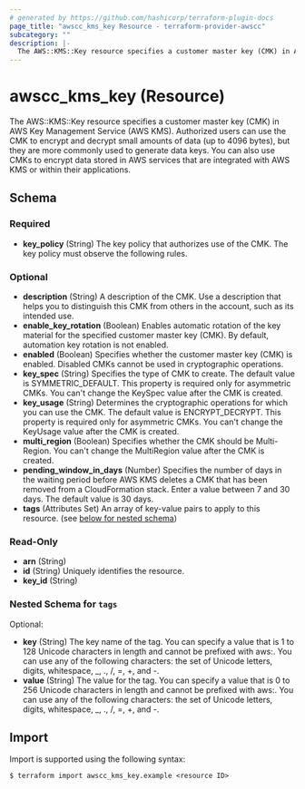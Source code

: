 ```yaml
---
# generated by https://github.com/hashicorp/terraform-plugin-docs
page_title: "awscc_kms_key Resource - terraform-provider-awscc"
subcategory: ""
description: |-
  The AWS::KMS::Key resource specifies a customer master key (CMK) in AWS Key Management Service (AWS KMS). Authorized users can use the CMK to encrypt and decrypt small amounts of data (up to 4096 bytes), but they are more commonly used to generate data keys. You can also use CMKs to encrypt data stored in AWS services that are integrated with AWS KMS or within their applications.
---
```


# awscc_kms_key (Resource)

The AWS::KMS::Key resource specifies a customer master key (CMK) in AWS Key Management Service (AWS KMS). Authorized users can use the CMK to encrypt and decrypt small amounts of data (up to 4096 bytes), but they are more commonly used to generate data keys. You can also use CMKs to encrypt data stored in AWS services that are integrated with AWS KMS or within their applications.



<!-- schema generated by tfplugindocs -->
## Schema

### Required

- **key_policy** (String) The key policy that authorizes use of the CMK. The key policy must observe the following rules.

### Optional

- **description** (String) A description of the CMK. Use a description that helps you to distinguish this CMK from others in the account, such as its intended use.
- **enable_key_rotation** (Boolean) Enables automatic rotation of the key material for the specified customer master key (CMK). By default, automation key rotation is not enabled.
- **enabled** (Boolean) Specifies whether the customer master key (CMK) is enabled. Disabled CMKs cannot be used in cryptographic operations.
- **key_spec** (String) Specifies the type of CMK to create. The default value is SYMMETRIC_DEFAULT. This property is required only for asymmetric CMKs. You can't change the KeySpec value after the CMK is created.
- **key_usage** (String) Determines the cryptographic operations for which you can use the CMK. The default value is ENCRYPT_DECRYPT. This property is required only for asymmetric CMKs. You can't change the KeyUsage value after the CMK is created.
- **multi_region** (Boolean) Specifies whether the CMK should be Multi-Region. You can't change the MultiRegion value after the CMK is created.
- **pending_window_in_days** (Number) Specifies the number of days in the waiting period before AWS KMS deletes a CMK that has been removed from a CloudFormation stack. Enter a value between 7 and 30 days. The default value is 30 days.
- **tags** (Attributes Set) An array of key-value pairs to apply to this resource. (see [below for nested schema](#nestedatt--tags))

### Read-Only

- **arn** (String)
- **id** (String) Uniquely identifies the resource.
- **key_id** (String)

<a id="nestedatt--tags"></a>
### Nested Schema for `tags`

Optional:

- **key** (String) The key name of the tag. You can specify a value that is 1 to 128 Unicode characters in length and cannot be prefixed with aws:. You can use any of the following characters: the set of Unicode letters, digits, whitespace, _, ., /, =, +, and -.
- **value** (String) The value for the tag. You can specify a value that is 0 to 256 Unicode characters in length and cannot be prefixed with aws:. You can use any of the following characters: the set of Unicode letters, digits, whitespace, _, ., /, =, +, and -.

## Import

Import is supported using the following syntax:

```shell
$ terraform import awscc_kms_key.example <resource ID>
```
